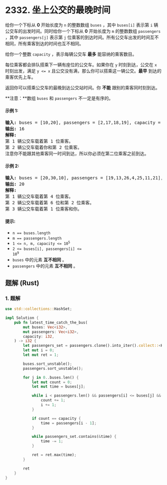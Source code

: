 # 2332. 坐上公交的最晚时间
给你一个下标从 **0** 开始长度为 `n` 的整数数组 `buses` ，其中 `buses[i]` 表示第 `i` 辆公交车的出发时间。同时给你一个下标从 **0** 开始长度为 `m` 的整数数组 `passengers` ，其中 `passengers[j]` 表示第 `j` 位乘客的到达时间。所有公交车出发的时间互不相同，所有乘客到达的时间也互不相同。

给你一个整数 `capacity` ，表示每辆公交车 **最多** 能容纳的乘客数目。

每位乘客都会排队搭乘下一辆有座位的公交车。如果你在 `y` 时刻到达，公交在 `x` 时刻出发，满足 `y <= x`  且公交没有满，那么你可以搭乘这一辆公交。**最早** 到达的乘客优先上车。

返回你可以搭乘公交车的最晚到达公交站时间。你 **不能** 跟别的乘客同时刻到达。

**注意：**数组 `buses` 和 `passengers` 不一定是有序的。

#### 示例 1:
<pre>
<strong>输入:</strong> buses = [10,20], passengers = [2,17,18,19], capacity = 2
<strong>输出:</strong> 16
<strong>解释:</strong>
第 1 辆公交车载着第 1 位乘客。
第 2 辆公交车载着你和第 2 位乘客。
注意你不能跟其他乘客同一时间到达，所以你必须在第二位乘客之前到达。
</pre>

#### 示例 2:
<pre>
<strong>输入:</strong> buses = [20,30,10], passengers = [19,13,26,4,25,11,21], capacity = 2
<strong>输出:</strong> 20
<strong>解释:</strong>
第 1 辆公交车载着第 4 位乘客。
第 2 辆公交车载着第 6 位和第 2 位乘客。
第 3 辆公交车载着第 1 位乘客和你。
</pre>

#### 提示:
* `n == buses.length`
* `m == passengers.length`
* <code>1 <= n, m, capacity <= 10<sup>5</sup></code>
* <code>2 <= buses[i], passengers[i] <= 10<sup>9</sup></code>
* `buses` 中的元素 **互不相同** 。
* `passengers` 中的元素 **互不相同** 。

## 题解 (Rust)

### 1. 题解
```Rust
use std::collections::HashSet;

impl Solution {
    pub fn latest_time_catch_the_bus(
        mut buses: Vec<i32>,
        mut passengers: Vec<i32>,
        capacity: i32,
    ) -> i32 {
        let passengers_set = passengers.clone().into_iter().collect::<HashSet<_>>();
        let mut i = 0;
        let mut ret = 1;

        buses.sort_unstable();
        passengers.sort_unstable();

        for j in 0..buses.len() {
            let mut count = 0;
            let mut time = buses[j];

            while i < passengers.len() && passengers[i] <= buses[j] && count < capacity {
                count += 1;
                i += 1;
            }

            if count == capacity {
                time = passengers[i - 1];
            }

            while passengers_set.contains(&time) {
                time -= 1;
            }

            ret = ret.max(time);
        }

        ret
    }
}
```
